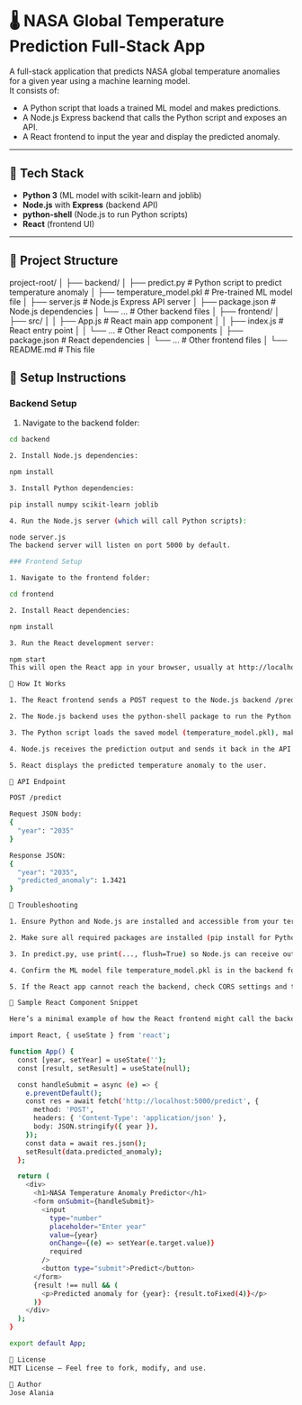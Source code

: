 # 🌡️ NASA Global Temperature Prediction Full-Stack App

A full-stack application that predicts NASA global temperature anomalies for a given year using a machine learning model.  
It consists of:  
- A Python script that loads a trained ML model and makes predictions.  
- A Node.js Express backend that calls the Python script and exposes an API.  
- A React frontend to input the year and display the predicted anomaly.

---

## 🚀 Tech Stack

- **Python 3** (ML model with scikit-learn and joblib)  
- **Node.js** with **Express** (backend API)  
- **python-shell** (Node.js to run Python scripts)  
- **React** (frontend UI)  

---

## 📂 Project Structure
project-root/
│
├── backend/
│ ├── predict.py # Python script to predict temperature anomaly
│ ├── temperature_model.pkl # Pre-trained ML model file
│ ├── server.js # Node.js Express API server
│ ├── package.json # Node.js dependencies
│ └── ... # Other backend files
│
├── frontend/
│ ├── src/
│ │ ├── App.js # React main app component
│ │ ├── index.js # React entry point
│ │ └── ... # Other React components
│ ├── package.json # React dependencies
│ └── ... # Other frontend files
│
└── README.md # This file


## 🔧 Setup Instructions

### Backend Setup

1. Navigate to the backend folder:

```bash
cd backend

2. Install Node.js dependencies:

npm install

3. Install Python dependencies:

pip install numpy scikit-learn joblib

4. Run the Node.js server (which will call Python scripts):

node server.js
The backend server will listen on port 5000 by default.

### Frontend Setup

1. Navigate to the frontend folder:

cd frontend

2. Install React dependencies:

npm install

3. Run the React development server:

npm start
This will open the React app in your browser, usually at http://localhost:3000.

🧠 How It Works

1. The React frontend sends a POST request to the Node.js backend /predict endpoint with a JSON body containing the year to predict.

2. The Node.js backend uses the python-shell package to run the Python predict.py script, passing the year as an argument.

3. The Python script loads the saved model (temperature_model.pkl), makes a prediction for the given year, and prints the result.

4. Node.js receives the prediction output and sends it back in the API response.

5. React displays the predicted temperature anomaly to the user.

🧪 API Endpoint

POST /predict

Request JSON body:
{
  "year": "2035"
}

Response JSON:
{
  "year": "2035",
  "predicted_anomaly": 1.3421
}

📜 Troubleshooting

1. Ensure Python and Node.js are installed and accessible from your terminal.

2. Make sure all required packages are installed (pip install for Python, npm install for Node and React).

3. In predict.py, use print(..., flush=True) so Node.js can receive output without delays.

4. Confirm the ML model file temperature_model.pkl is in the backend folder.

5. If the React app cannot reach the backend, check CORS settings and that both servers are running on correct ports.

📂 Sample React Component Snippet

Here’s a minimal example of how the React frontend might call the backend:

import React, { useState } from 'react';

function App() {
  const [year, setYear] = useState('');
  const [result, setResult] = useState(null);

  const handleSubmit = async (e) => {
    e.preventDefault();
    const res = await fetch('http://localhost:5000/predict', {
      method: 'POST',
      headers: { 'Content-Type': 'application/json' },
      body: JSON.stringify({ year }),
    });
    const data = await res.json();
    setResult(data.predicted_anomaly);
  };

  return (
    <div>
      <h1>NASA Temperature Anomaly Predictor</h1>
      <form onSubmit={handleSubmit}>
        <input
          type="number"
          placeholder="Enter year"
          value={year}
          onChange={(e) => setYear(e.target.value)}
          required
        />
        <button type="submit">Predict</button>
      </form>
      {result !== null && (
        <p>Predicted anomaly for {year}: {result.toFixed(4)}</p>
      )}
    </div>
  );
}

export default App;

📜 License
MIT License — Feel free to fork, modify, and use.

👤 Author
Jose Alania 


